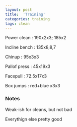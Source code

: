 ```yaml
---
layout: post
title:  'Training'
categories: training
tags: clean
---
```


Power clean  :  190x2x3; 185x2

Incline bench  :  135x8,8,7

Chinup  :  95x3x3

Pallof press  :  45x19x3

Facepull  : 72.5x17x3

Box jumps  :  red+blue x3x3

### Notes

Weak-ish for cleans, but not bad

Everythign else pretty good
